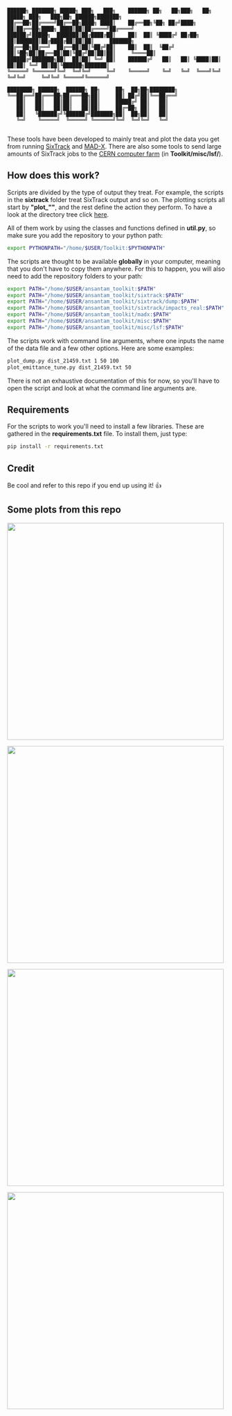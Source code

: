 
```
██████╗ ███████╗ █████╗ ███╗   ███╗    ██████╗ ██╗   ██╗███╗   ██╗ █████╗ ███╗   ███╗██╗ ██████╗███████╗
██╔══██╗██╔════╝██╔══██╗████╗ ████║    ██╔══██╗╚██╗ ██╔╝████╗  ██║██╔══██╗████╗ ████║██║██╔════╝██╔════╝
██████╔╝█████╗  ███████║██╔████╔██║    ██║  ██║ ╚████╔╝ ██╔██╗ ██║███████║██╔████╔██║██║██║     ███████╗
██╔══██╗██╔══╝  ██╔══██║██║╚██╔╝██║    ██║  ██║  ╚██╔╝  ██║╚██╗██║██╔══██║██║╚██╔╝██║██║██║     ╚════██║
██████╔╝███████╗██║  ██║██║ ╚═╝ ██║    ██████╔╝   ██║   ██║ ╚████║██║  ██║██║ ╚═╝ ██║██║╚██████╗███████║
╚═════╝ ╚══════╝╚═╝  ╚═╝╚═╝     ╚═╝    ╚═════╝    ╚═╝   ╚═╝  ╚═══╝╚═╝  ╚═╝╚═╝     ╚═╝╚═╝ ╚═════╝╚══════╝
                                                                                                        
████████╗ ██████╗  ██████╗ ██╗     ██╗  ██╗██╗████████╗
╚══██╔══╝██╔═══██╗██╔═══██╗██║     ██║ ██╔╝██║╚══██╔══╝
   ██║   ██║   ██║██║   ██║██║     █████╔╝ ██║   ██║   
   ██║   ██║   ██║██║   ██║██║     ██╔═██╗ ██║   ██║   
   ██║   ╚██████╔╝╚██████╔╝███████╗██║  ██╗██║   ██║   
   ╚═╝    ╚═════╝  ╚═════╝ ╚══════╝╚═╝  ╚═╝╚═╝   ╚═╝   
                                                       
```

These tools have been developed to mainly treat and plot the data you get from running [SixTrack](https://github.com/SixTrack) and [MAD-X](http://mad.web.cern.ch/mad/). There are also some tools to send large amounts of SixTrack jobs to the [CERN computer farm](http://information-technology.web.cern.ch/services/batch) (in **Toolkit/misc/lsf/**).

## How does this work?
Scripts are divided by the type of output they treat. For example, the scripts in the **sixtrack** folder treat SixTrack output and so on.
The plotting scripts all start by **"plot_""**, and the rest define the action they perform. To have a look at the directory tree click [here](https://github.com/KFubuki/Toolkit/blob/master/tree.md).



All of them work by using the classes and functions defined in **util.py**, so make sure you add the repository to your python path:
```bash
export PYTHONPATH="/home/$USER/Toolkit:$PYTHONPATH"
```

The scripts are thought to be available **globally** in your computer, meaning that you don't have to copy them anywhere. For this to happen, you will also need to add the repository folders to your path:

```bash
export PATH="/home/$USER/ansantam_toolkit:$PATH"
export PATH="/home/$USER/ansantam_toolkit/sixtrack:$PATH"
export PATH="/home/$USER/ansantam_toolkit/sixtrack/dump:$PATH"
export PATH="/home/$USER/ansantam_toolkit/sixtrack/impacts_real:$PATH"
export PATH="/home/$USER/ansantam_toolkit/madx:$PATH"
export PATH="/home/$USER/ansantam_toolkit/misc:$PATH"
export PATH="/home/$USER/ansantam_toolkit/misc/lsf:$PATH"
```

The scripts work with command line arguments, where one inputs the name of the data file and a few other options. Here are some examples:

```bash
plot_dump.py dist_21459.txt 1 50 100
plot_emittance_tune.py dist_21459.txt 50
```
 There is not an exhaustive documentation of this for now, so you'll have to open the script and look at what the command line arguments are.

## Requirements
For the scripts to work you'll need to install a few libraries. These are gathered in the **requirements.txt** file. To install them, just type:


```bash
pip install -r requirements.txt
```

## Credit

Be cool and refer to this repo if you end up using it! :thumbsup:

## Some plots from this repo

<a href="https://github.com/KFubuki/Toolkit/blob/master/img/z_e.gif"><img src="https://github.com/KFubuki/Toolkit/blob/master/img/z_e.gif" align="center" width="500" ></a>

<a href="https://github.com/KFubuki/Toolkit/blob/master/img/mean_vs_turns.png"><img src="https://github.com/KFubuki/Toolkit/blob/master/img/mean_vs_turns.png" align="center" width="500" ></a>

<a href="https://github.com/KFubuki/Toolkit/blob/master/img/loss_maps.png"><img src="https://github.com/KFubuki/Toolkit/blob/master/img/loss_maps.png" align="center" width="500" ></a>

<a href="https://github.com/KFubuki/Toolkit/blob/master/img/fft.png"><img src="https://github.com/KFubuki/Toolkit/blob/master/img/fft.png" align="center" width="500" ></a>